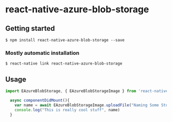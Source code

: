 # react-native-azure-blob-storage

## Getting started

`$ npm install react-native-azure-blob-storage --save`

### Mostly automatic installation

`$ react-native link react-native-azure-blob-storage`

## Usage
```javascript
import EAzureBlobStorage, { EAzureBlobStorageImage } from 'react-native-azure-blob-storage';

  async componentDidMount(){
    var name = await EAzureBlobStorageImage.uploadFile("Naming Some Stuff")
    console.log("This is really cool stuff", name)
  }

```
